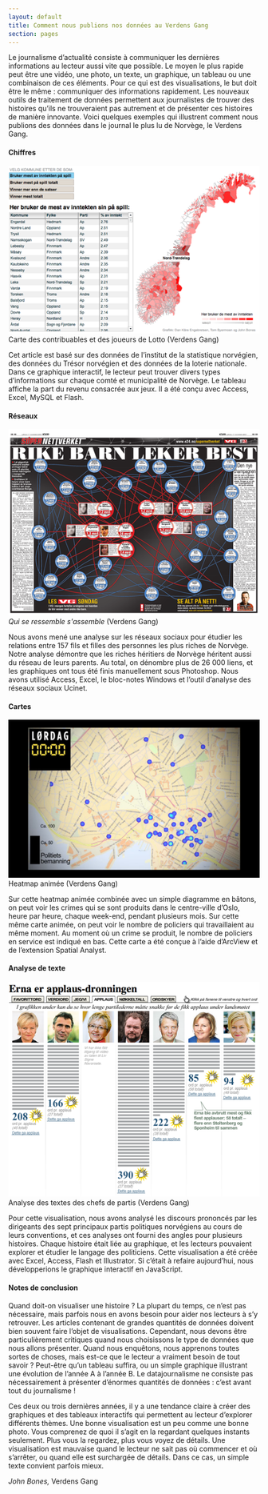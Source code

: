 ```yaml
---
layout: default
title: Comment nous publions nos données au Verdens Gang
section: pages
---
```


Le journalisme d’actualité consiste à communiquer les dernières informations au lecteur aussi vite que possible. Le moyen le plus rapide peut être une vidéo, une photo, un texte, un graphique, un tableau ou une combinaison de ces éléments. Pour ce qui est des visualisations, le but doit être le même : communiquer des informations rapidement. Les nouveaux outils de traitement de données permettent aux journalistes de trouver des histoires qu’ils ne trouveraient pas autrement et de présenter ces histoires de manière innovante. Voici quelques exemples qui illustrent comment nous publions des données dans le journal le plus lu de Norvège, le Verdens Gang.

#### Chiffres

<div id="FIG0629" class="imageblock">
<div class="content">
<img alt="Carte des contribuables et des joueurs de Lotto" src="../figs/incoming/06-RR-01.png"></div>
<div class="title">Carte des contribuables et des joueurs de Lotto (Verdens Gang)</div>
</div>

Cet article est basé sur des données de l’institut de la statistique norvégien, des données du Trésor norvégien et des données de la loterie nationale. Dans ce graphique interactif, le lecteur peut trouver divers types d’informations sur chaque comté et municipalité de Norvège. Le tableau affiche la part du revenu consacrée aux jeux. Il a été conçu avec Access, Excel, MySQL et Flash.

#### Réseaux

<div id="FIG0630" class="imageblock">
<div class="content">
<img alt="Qui se ressemble s'assemble" src="../figs/incoming/06-RR-02.png"></div>
<div class="title"><em>Qui se ressemble s'assemble</em> (Verdens Gang)</div>
</div>

Nous avons mené une analyse sur les réseaux sociaux pour étudier les relations entre 157 fils et filles des personnes les plus riches de Norvège. Notre analyse démontre que les riches héritiers de Norvège héritent aussi du réseau de leurs parents. Au total, on dénombre plus de 26 000 liens, et les graphiques ont tous été finis manuellement sous Photoshop. Nous avons utilisé Access, Excel, le bloc-notes Windows et l’outil d’analyse des réseaux sociaux Ucinet.

#### Cartes

<div id="FIG0631" class="imageblock">
<div class="content">
<img alt="Heatmap animée" src="../figs/incoming/06-RR-03.png"></div>
<div class="title">Heatmap animée (Verdens Gang)</div>
</div>

Sur cette heatmap animée combinée avec un simple diagramme en bâtons, on peut voir les crimes qui se sont produits dans le centre-ville d’Oslo, heure par heure, chaque week-end, pendant plusieurs mois. Sur cette même carte animée, on peut voir le nombre de policiers qui travaillaient au même moment. Au moment où un crime se produit, le nombre de policiers en service est indiqué en bas. Cette carte a été conçue à l’aide d’ArcView et de l’extension Spatial Analyst.

#### Analyse de texte

<div id="FIG0632" class="imageblock">
<div class="content">
<img alt="Analyse des textes des chefs de partis" src="../figs/incoming/06-RR-04.png"></div>
<div class="title">Analyse des textes des chefs de partis (Verdens Gang)</div>
</div>

Pour cette visualisation, nous avons analysé les discours prononcés par les dirigeants des sept principaux partis politiques norvégiens au cours de leurs conventions, et ces analyses ont fourni des angles pour plusieurs histoires. Chaque histoire était liée au graphique, et les lecteurs pouvaient explorer et étudier le langage des politiciens. Cette visualisation a été créée avec Excel, Access, Flash et Illustrator. Si c’était à refaire aujourd’hui, nous développerions le graphique interactif en JavaScript.

#### Notes de conclusion

Quand doit-on visualiser une histoire ? La plupart du temps, ce n’est pas nécessaire, mais parfois nous en avons besoin pour aider nos lecteurs à s’y retrouver. Les articles contenant de grandes quantités de données doivent bien souvent faire l’objet de visualisations. Cependant, nous devons être particulièrement critiques quand nous choisissons le type de données que nous allons présenter. Quand nous enquêtons, nous apprenons toutes sortes de choses, mais est-ce que le lecteur a vraiment besoin de tout savoir ? Peut-être qu’un tableau suffira, ou un simple graphique illustrant une évolution de l’année A à l’année B. Le datajournalisme ne consiste pas nécessairement à présenter d’énormes quantités de données : c’est avant tout du journalisme !

Ces deux ou trois dernières années, il y a une tendance claire à créer des graphiques et des tableaux interactifs qui permettent au lecteur d’explorer différents thèmes. Une bonne visualisation est un peu comme une bonne photo. Vous comprenez de quoi il s’agit en la regardant quelques instants seulement. Plus vous la regardez, plus vous voyez de détails. Une visualisation est mauvaise quand le lecteur ne sait pas où commencer et où s’arrêter, ou quand elle est surchargée de détails. Dans ce cas, un simple texte convient parfois mieux.

_John Bones,_ Verdens Gang